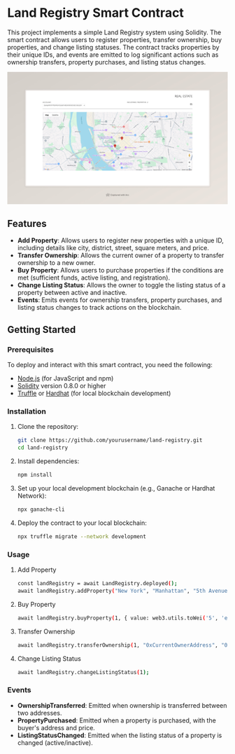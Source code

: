 # Land Registry Smart Contract

This project implements a simple Land Registry system using Solidity. The smart contract allows users to register properties, transfer ownership, buy properties, and change listing statuses. The contract tracks properties by their unique IDs, and events are emitted to log significant actions such as ownership transfers, property purchases, and listing status changes.

![Project Picture](public/project.jpeg)  <!-- Replace this with your actual project image -->

## Features

- **Add Property**: Allows users to register new properties with a unique ID, including details like city, district, street, square meters, and price.
- **Transfer Ownership**: Allows the current owner of a property to transfer ownership to a new owner.
- **Buy Property**: Allows users to purchase properties if the conditions are met (sufficient funds, active listing, and registration).
- **Change Listing Status**: Allows the owner to toggle the listing status of a property between active and inactive.
- **Events**: Emits events for ownership transfers, property purchases, and listing status changes to track actions on the blockchain.

## Getting Started

### Prerequisites

To deploy and interact with this smart contract, you need the following:

- [Node.js](https://nodejs.org/) (for JavaScript and npm)
- [Solidity](https://soliditylang.org/) version 0.8.0 or higher
- [Truffle](https://www.trufflesuite.com/truffle) or [Hardhat](https://hardhat.org/) (for local blockchain development)

### Installation

1. Clone the repository:
   ```bash
   git clone https://github.com/yourusername/land-registry.git
   cd land-registry
2. Install dependencies:
   ```bash
   npm install
3. Set up your local development blockchain (e.g., Ganache or Hardhat Network):
   ```bash
   npx ganache-cli
4. Deploy the contract to your local blockchain:
   ```bash
   npx truffle migrate --network development
   
### Usage

1. Add Property
    ```bash
   const landRegistry = await LandRegistry.deployed();
    await landRegistry.addProperty("New York", "Manhattan", "5th Avenue", 200, 5);
2. Buy Property
    ```bash
   await landRegistry.buyProperty(1, { value: web3.utils.toWei('5', 'ether') });
3. Transfer Ownership
    ```bash
   await landRegistry.transferOwnership(1, "0xCurrentOwnerAddress", "0xNewOwnerAddress");
4. Change Listing Status
    ```bash
    await landRegistry.changeListingStatus(1);
   
### Events

 - **OwnershipTransferred**: Emitted when ownership is transferred between two addresses.
 - **PropertyPurchased**: Emitted when a property is purchased, with the buyer's address and price.
 - **ListingStatusChanged**: Emitted when the listing status of a property is changed (active/inactive).
